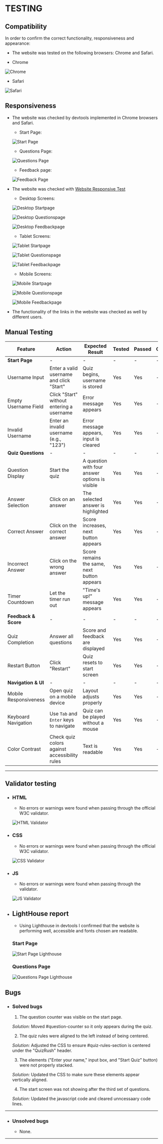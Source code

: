 # TESTING

## Compatibility

In order to confirm the correct functionality, responsiveness and appearance:

   - The website was tested on the following browsers: Chrome and Safari.

   - Chrome 

   ![Chrome](assets/documentation-images/quizrush-chrome.png)

   - Safari

   ![Safari](assets/documentation-images/quizrush-safari.png)


## Responsiveness

- The website was checked by devtools implemented in Chrome browsers and Safari.

     - Start Page:

     ![Start Page](assets/documentation-images/startpage-devtool-chrome.png)

     - Questions Page:

     ![Questions Page](assets/documentation-images/questions-devtool-chrome.png)

     - Feedback page:

     ![Feedback Page](assets/documentation-images/feedback-devtool-chrome.png)

- The website was checked with [Website Responsive Test](https://websiteresponsivetest.com/)

  - Desktop Screens:

  ![Desktop Startpage](assets/documentation-images/desktop-responsive-1.png)

  ![Desktop Questionspage](assets/documentation-images/desktop-responsive-2.png)

  ![Desktop Feedbackpage](assets/documentation-images/desktop-responsive-3.png)

  - Tablet Screens:

  ![Tablet Startpage](assets/documentation-images/tablet-responsive-1.png)

  ![Tablet Questionspage](assets/documentation-images/tablet-responsive-2.png)

  ![Tablet Feedbackpage](assets/documentation-images/tablet-responsive-3.png)

  - Mobile Screens:

  ![Mobile Startpage](assets/documentation-images/mobile-responsive-1.png)

  ![Mobile Questionspage](assets/documentation-images/mobile-responsive-2.png)
  
  ![Mobile Feedbackpage](assets/documentation-images/mobile-responsive-3.png)

- The functionality of the links in the website was checked as well by different users.

## Manual Testing

| Feature                   | Action                                        | Expected Result                                       | Tested | Passed | Comments |
|---------------------------|-----------------------------------------------|------------------------------------------------------|--------|--------|----------|
| **Start Page**            | -                                             | -                                                    | -      | -      | -        |
| Username Input            | Enter a valid username and click "Start"      | Quiz begins, username is stored                      | Yes    | Yes    | -        |
| Empty Username Field      | Click "Start" without entering a username     | Error message appears                                | Yes    | Yes    | -        |
| Invalid Username          | Enter an invalid username (e.g., "123")       | Error message appears, input is cleared             | Yes    | Yes    | -        |
| **Quiz Questions**        | -                                             | -                                                    | -      | -      | -        |
| Question Display          | Start the quiz                                | A question with four answer options is visible      | Yes    | Yes    | -        |
| Answer Selection          | Click on an answer                            | The selected answer is highlighted                  | Yes    | Yes    | -        |
| Correct Answer            | Click on the correct answer                   | Score increases, next button appears                | Yes    | Yes    | -        |
| Incorrect Answer          | Click on the wrong answer                     | Score remains the same, next button appears         | Yes    | Yes    | -        |
| Timer Countdown           | Let the timer run out                         | "Time's up!" message appears                        | Yes    | Yes    | -        |
| **Feedback & Score**      | -                                             | -                                                    | -      | -      | -        |
| Quiz Completion           | Answer all questions                          | Score and feedback are displayed                    | Yes    | Yes    | -        |
| Restart Button            | Click "Restart"                               | Quiz resets to start screen                         | Yes    | Yes    | -        |
| **Navigation & UI**       | -                                             | -                                                    | -      | -      | -        |
| Mobile Responsiveness     | Open quiz on a mobile device                  | Layout adjusts properly                             | Yes    | Yes    | -        |
| Keyboard Navigation       | Use `Tab` and `Enter` keys to navigate        | Quiz can be played without a mouse                  | Yes    | Yes    | -        |
| Color Contrast            | Check quiz colors against accessibility rules | Text is readable                                    | Yes    | Yes    | -        |

---

## Validator testing
- ### HTML
   - No errors or warnings were found when passing through the official W3C validator.

   ![HTML Validator](assets/documentation-images/html-validator.png)

- ### CSS
   - No errors or warnings were found when passing through the official W3C validator.  

   ![CSS Validator](assets/documentation-images/css-validator.png)

- ### JS
   - No errors or warnings were found when passing through the validator.  

   ![JS Validator](assets/documentation-images/jshint-validator.png)

- ## LightHouse report

    - Using Lighthouse in devtools I confirmed that the website is performing well, accessible and fonts chosen are readable.

   ### Start Page

   ![Start Page Lighthouse](assets/documentation-images/startpage-lighthouse-test.png)

   ### Questions Page

   ![Questions Page Lighthouse](assets/documentation-images/questionspage-lighthouse-test.png)


## Bugs

- ### Solved bugs
    1. The question counter was visible on the start page.

    *Solution:* Moved #question-counter so it only appears during the quiz.

    2. The quiz rules were aligned to the left instead of being centered.

    *Solution:* Adjusted the CSS to ensure #quiz-rules-section is centered under the "QuizRush" header.

    3. The elements ("Enter your name," input box, and "Start Quiz" button) were not properly stacked.

    *Solution:* Updated the CSS to make sure these elements appear vertically aligned.

    4. The start screen was not showing after the third set of questions.

    *Solution:* Updated the javascript code and cleared unncessaary code lines.

---

- ### Unsolved bugs
    - None.

---